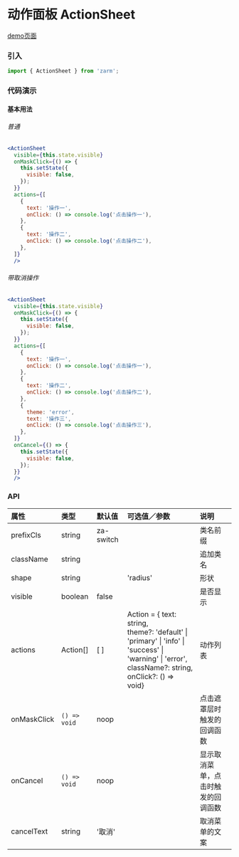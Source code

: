 # 动作面板 ActionSheet

[demo页面](https://zhongantecheng.github.io/zarm/#/action-sheet)

### 引入

```js
import { ActionSheet } from 'zarm';
```

### 代码演示

#### 基本用法

###### 普通
```jsx
<ActionSheet
  visible={this.state.visible}
  onMaskClick={() => {
    this.setState({
      visible: false,
    });
  }}
  actions={[
    {
      text: '操作一',
      onClick: () => console.log('点击操作一'),
    },
    {
      text: '操作二',
      onClick: () => console.log('点击操作二'),
    },
  ]}
  />
```

###### 带取消操作
```jsx
<ActionSheet
  visible={this.state.visible}
  onMaskClick={() => {
    this.setState({
      visible: false,
    });
  }}
  actions={[
    {
      text: '操作一',
      onClick: () => console.log('点击操作一'),
    },
    {
      text: '操作二',
      onClick: () => console.log('点击操作二'),
    },
    {
      theme: 'error',
      text: '操作三',
      onClick: () => console.log('点击操作三'),
    },
  ]}
  onCancel={() => {
    this.setState({
      visible: false,
    });
  }}
  />
```


### API

| 属性 | 类型 | 默认值 | 可选值／参数 | 说明 |
| :--- | :--- | :--- | :--- | :--- |
| prefixCls | string | za-switch | | 类名前缀 |
| className | string | | | 追加类名 |
| shape | string | | 'radius' | 形状 |
| visible | boolean | false | | 是否显示 |
| actions | Action[] | [ ] | Action = { text: string, <br /> theme?: 'default' &#124; 'primary' &#124; 'info' &#124; 'success' &#124; 'warning' &#124; 'error', <br /> className?: string, <br /> onClick?: () => void} | 动作列表 |
| onMaskClick | <code>() => void</code> | noop | | 点击遮罩层时触发的回调函数 |
| onCancel | <code>() => void</code> | noop | | 显示取消菜单，点击时触发的回调函数 |
| cancelText | string | '取消' |  | 取消菜单的文案 |




